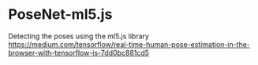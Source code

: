 # PoseNet-ml5.js
Detecting  the poses using the ml5.js library
https://medium.com/tensorflow/real-time-human-pose-estimation-in-the-browser-with-tensorflow-js-7dd0bc881cd5
